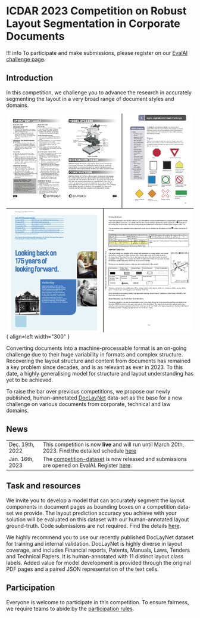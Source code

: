 # ICDAR 2023 Competition on Robust Layout Segmentation in Corporate Documents

!!! info
		To participate and make submissions, please register on our [EvalAI challenge page](https://eval.ai/web/challenges/challenge-page/1923/). 

## Introduction

In this competition, we challenge you to advance the research in accurately segmenting the layout in a very broad range of document styles and domains. 

![Complex layouts](figures/complex_pages_with_source_v2.png){ align=left width="300" }

Converting documents into a machine-processable format is an on-going challenge due to their huge variability in formats and complex structure. Recovering the layout structure and content from documents has remained a key problem since decades, and is as relevant as ever in 2023. To this date, a highly generalising model for structure and layout understanding has yet to be achieved. 


To raise the bar over previous competitions, we propose our newly published, human-annotated [DocLayNet](https://github.com/DS4SD/DocLayNet) data-set as the base for a new challenge on various documents from corporate, technical and law domains.

## News

|   |    |
| :---------- | :----------------------------------- |
| Dec. 19th, 2022      | This competition is now **live** and will run until March 20th, 2023. Find the detailed schedule [here](schedule)|
| Jan. 16th, 2023      | The [competition-dataset](task#competition-data-set) is now released and submissions are opened on EvalAI. Register [here](https://eval.ai/web/challenges/challenge-page/1923/).|

## Task and resources

We invite you to develop a model that can accurately segment the layout components in document pages as bounding boxes on a competition data-set we provide. The layout prediction accuracy you achieve with your solution will be evaluated on this dataset with our human-annotated layout ground-truth. Code submissions are not required. Find the details [here](task).

We highly recommend you to use our recently published DocLayNet dataset for training and internal validation. DocLayNet is highly diverse in layout coverage, and includes Financial reports, Patents, Manuals, Laws, Tenders and Technical Papers. It is human-annotated with 11 distinct layout class labels. Added value for model development is provided through the original PDF pages and a paired JSON representation of the text cells.

## Participation

Everyone is welcome to participate in this competition. To ensure fairness, we require teams to abide by the [participation rules](rules).


